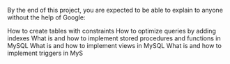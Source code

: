 By the end of this project, you are expected to be able to explain to anyone without the help of Google:

 How to create tables with constraints
 How to optimize queries by adding indexes
 What is and how to implement stored procedures and functions in MySQL
 What is and how to implement views in MySQL
 What is and how to implement triggers in MyS
